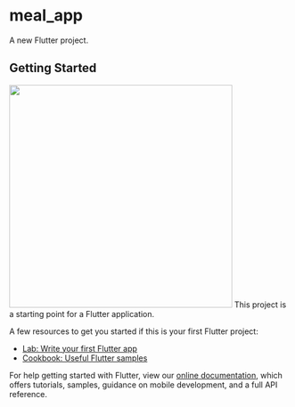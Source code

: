 # meal_app

A new Flutter project.

## Getting Started
<img src="https://user-images.githubusercontent.com/79010855/107852946-25f6c100-6e1c-11eb-93ad-585fc3cd34b8.jpg" width="400" />
This project is a starting point for a Flutter application.

A few resources to get you started if this is your first Flutter project:

- [Lab: Write your first Flutter app](https://flutter.dev/docs/get-started/codelab)
- [Cookbook: Useful Flutter samples](https://flutter.dev/docs/cookbook)

For help getting started with Flutter, view our
[online documentation](https://flutter.dev/docs), which offers tutorials,
samples, guidance on mobile development, and a full API reference.
